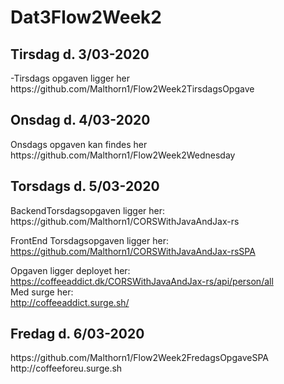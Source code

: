 # Dat3Flow2Week2


<h2> Tirsdag d. 3/03-2020 </h2>
-Tirsdags opgaven ligger her<br>
https://github.com/Malthorn1/Flow2Week2TirsdagsOpgave <br>



<h2> Onsdag d. 4/03-2020  </h2> 
Onsdags opgaven kan findes her <br>
https://github.com/Malthorn1/Flow2Week2Wednesday


<h2> Torsdags d. 5/03-2020  </h2>
BackendTorsdagsopgaven ligger her:  <br> 
https://github.com/Malthorn1/CORSWithJavaAndJax-rs

FrontEnd Torsdagsopgaven ligger her:  <br> 
https://github.com/Malthorn1/CORSWithJavaAndJax-rsSPA

Opgaven ligger deployet her:  <br>
https://coffeeaddict.dk/CORSWithJavaAndJax-rs/api/person/all <br>
Med surge her:  <br>
http://coffeeaddict.surge.sh/

<h2> Fredag d. 6/03-2020  </h2>
https://github.com/Malthorn1/Flow2Week2FredagsOpgaveSPA <br> 
http://coffeeforeu.surge.sh

